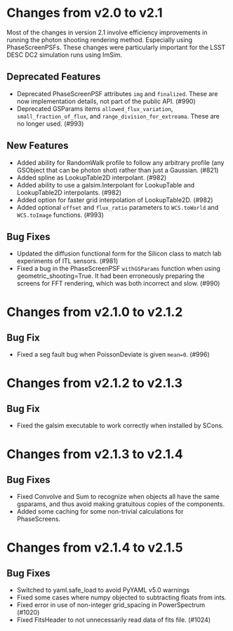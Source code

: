 Changes from v2.0 to v2.1
=========================

Most of the changes in version 2.1 involve efficiency improvements in running
the photon shooting rendering method.  Especially using PhaseScreenPSFs.
These changes were particularly important for the LSST DESC DC2 simulation
runs using ImSim.


Deprecated Features
-------------------

- Deprecated PhaseScreenPSF attributes `img` and `finalized`.  These are now
  implementation details, not part of the public API. (#990)
- Deprecated GSParams items `allowed_flux_variation`, `small_fraction_of_flux`,
  and `range_division_for_extreama`.  These are no longer used. (#993)

New Features
------------

- Added ability for RandomWalk profile to follow any arbitrary profile (any
  GSObject that can be photon shot) rather than just a Gaussian. (#821)
- Added spline as LookupTable2D interpolant. (#982)
- Added ability to use a galsim.Interpolant for LookupTable and LookupTable2D
  interpolants. (#982)
- Added option for faster grid interpolation of LookupTable2D. (#982)
- Added optional `offset` and `flux_ratio` parameters to `WCS.toWorld` and
  `WCS.toImage` functions. (#993)

Bug Fixes
---------

- Updated the diffusion functional form for the Silicon class to match lab
  experiments of ITL sensors. (#981)
- Fixed a bug in the PhaseScreenPSF `withGSParams` function when using
  geometric_shooting=True.  It had been erroneously preparing the screens
  for FFT rendering, which was both incorrect and slow. (#990)


Changes from v2.1.0 to v2.1.2
=============================

Bug Fix
-------

- Fixed a seg fault bug when PoissonDeviate is given `mean=0`. (#996)


Changes from v2.1.2 to v2.1.3
=============================

Bug Fix
-------

- Fixed the galsim executable to work correctly when installed by SCons.


Changes from v2.1.3 to v2.1.4
=============================

Bug Fixes
---------

- Fixed Convolve and Sum to recognize when objects all have the same gsparams,
  and thus avoid making gratuitous copies of the components.
- Added some caching for some non-trivial calculations for PhaseScreens.


Changes from v2.1.4 to v2.1.5
=============================

Bug Fixes
---------

- Switched to yaml.safe_load to avoid PyYAML v5.0 warnings
- Fixed some cases where numpy objected to subtracting floats from ints.
- Fixed error in use of non-integer grid_spacing in PowerSpectrum (#1020)
- Fixed FitsHeader to not unnecessarily read data of fits file. (#1024)

